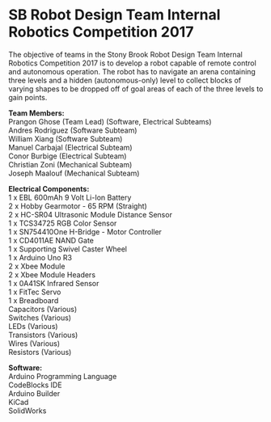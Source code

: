 # SB Robot Design Team Internal Robotics Competition 2017

The objective of teams in the Stony Brook Robot Design Team Internal Robotics Competition 2017 is to develop a robot capable of remote control and autonomous operation. The robot has to navigate an arena containing three levels and a hidden (autonomous-only) level to collect blocks of varying shapes to be dropped off of goal areas of each of the three levels to gain points.

<b>Team Members:</b> <br />
Prangon Ghose (Team Lead) (Software, Electrical Subteams) <br />
Andres Rodriguez (Software Subteam) <br />
William Xiang (Software Subteam) <br />
Manuel Carbajal (Electrical Subteam) <br />
Conor Burbige (Electrical Subteam) <br />
Christian Zoni (Mechanical Subteam) <br />
Joseph Maalouf (Mechanical Subteam) <br />

<b>Electrical Components:</b> <br />
1 x EBL 600mAh 9 Volt Li-Ion Battery <br />
2 x Hobby Gearmotor - 65 RPM (Straight) <br />
2 x HC-SR04 Ultrasonic Module Distance Sensor <br />
1 x TCS34725 RGB Color Sensor <br />
1 x SN754410One H-Bridge - Motor Controller <br />
1 x CD4011AE NAND Gate <br />
1 x Supporting Swivel Caster Wheel <br />
1 x Arduino Uno R3 <br />
2 x Xbee Module <br />
2 x Xbee Module Headers <br />
1 x 0A41SK Infrared Sensor <br />
1 x FitTec Servo <br />
1 x Breadboard <br />
Capacitors (Various) <br />
Switches (Various) <br />
LEDs (Various) <br />
Transistors (Various) <br />
Wires (Various) <br />
Resistors (Various) <br />

<b>Software:</b> <br />
Arduino Programming Language <br />
CodeBlocks IDE <br />
Arduino Builder <br />
KiCad <br />
SolidWorks <br />
